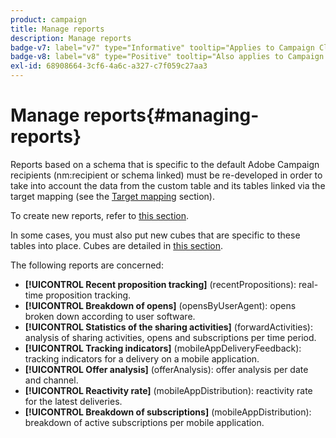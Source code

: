 ```yaml
---
product: campaign
title: Manage reports
description: Manage reports
badge-v7: label="v7" type="Informative" tooltip="Applies to Campaign Classic v7"
badge-v8: label="v8" type="Positive" tooltip="Also applies to Campaign v8"
exl-id: 68908664-3cf6-4a6c-a327-c7f059c27aa3
---
```

# Manage reports{#managing-reports}

 

Reports based on a schema that is specific to the default Adobe Campaign recipients (nm:recipient or schema linked) must be re-developed in order to take into account the data from the custom table and its tables linked via the target mapping (see the [Target mapping](../../configuration/using/target-mapping.md) section).

To create new reports, refer to [this section](../../reporting/using/about-reports-creation-in-campaign.md).

In some cases, you must also put new cubes that are specific to these tables into place. Cubes are detailed in [this section](../../reporting/using/ac-cubes.md).

The following reports are concerned:

* **[!UICONTROL Recent proposition tracking]** (recentPropositions): real-time proposition tracking.
* **[!UICONTROL Breakdown of opens]** (opensByUserAgent): opens broken down according to user software.
* **[!UICONTROL Statistics of the sharing activities]** (forwardActivities): analysis of sharing activities, opens and subscriptions per time period.
* **[!UICONTROL Tracking indicators]** (mobileAppDeliveryFeedback): tracking indicators for a delivery on a mobile application.
* **[!UICONTROL Offer analysis]** (offerAnalysis): offer analysis per date and channel.
* **[!UICONTROL Reactivity rate]** (mobileAppDistribution): reactivity rate for the latest deliveries.
* **[!UICONTROL Breakdown of subscriptions]** (mobileAppDistribution): breakdown of active subscriptions per mobile application.
